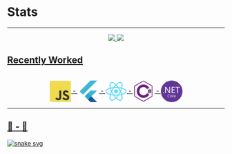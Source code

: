 # Stats

<hr>
<div align="center" style="background-color: 151515">
  <a href="https://github.com/hsynkrcf">
  <img height="200em" src="https://github-readme-stats.vercel.app/api?username=hsynkrcf&show_icons=true&theme=dark&include_all_commits=true&count_private=true&hide_border=true"/>
  <img height="200em" src="https://github-readme-stats.vercel.app/api/top-langs/?username=hsynkrcf&show_icons=true&layout=compact&langs_count=16&theme=dark&hide_border=true&hide=css,php,python"/>
</div>
  
## Recently Worked

<div align="center" style="display: inline_block;"><br>
  <img align="center" alt="hsynkrcf-Js" height="50" width="50" src="https://raw.githubusercontent.com/devicons/devicon/master/icons/javascript/javascript-original.svg">
   - 
  <img align="center" alt="hsynkrcf-Flutter" height="50" width="50" src="https://raw.githubusercontent.com/devicons/devicon/master/icons/flutter/flutter-original.svg">
   - 
  <img align="center" alt="hsynkrcf-React" height="50" width="50" src="https://raw.githubusercontent.com/devicons/devicon/master/icons/react/react-original.svg">
   - 
  <img align="center" alt="hsynkrcf-Csharp" height="50" width="50" src="https://raw.githubusercontent.com/devicons/devicon/master/icons/csharp/csharp-line.svg">
   - 
  <img align="center" alt="hsynkrcf-DotNetCore" height="50" width="50" src="https://raw.githubusercontent.com/devicons/devicon/master/icons/dotnetcore/dotnetcore-original.svg">
</div>
<hr>
  
 ## :snake: - :snake:
  
![snake svg](https://github.com/hsynkrcf/hsynkrcf/blob/output/github-contribution-grid-snake.svg)
